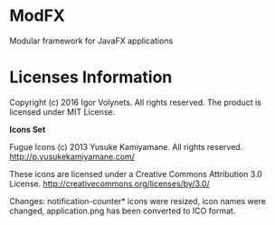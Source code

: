 # ModFX
Modular framework for JavaFX applications

# Licenses Information

Copyright (c) 2016 Igor Volynets. All rights reserved.
The product is licensed under MIT License.

**Icons Set**

Fugue Icons
(c) 2013 Yusuke Kamiyamane. All rights reserved.
http://p.yusukekamiyamane.com/

These icons are licensed under a Creative Commons Attribution 3.0 License.
http://creativecommons.org/licenses/by/3.0/

Changes: notification-counter* icons were resized, icon names were changed, application.png has been converted to ICO format.
